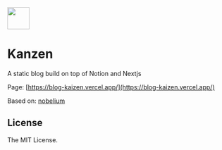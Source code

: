 <img src="https://cdn.statically.io/gh/craigary/nobelium/main/Nobelium-Logo.svg" width="50" height="50">

# Kanzen

A static blog build on top of Notion and Nextjs

Page: [https://blog-kaizen.vercel.app/](https://blog-kaizen.vercel.app/)

Based on: [nobelium](https://github.com/craigary/nobelium)

## License

The MIT License.
